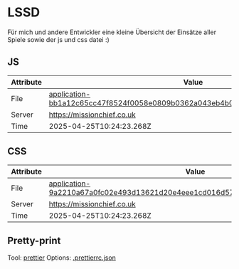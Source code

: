 # LSSD

Für mich und andere Entwickler eine kleine Übersicht der Einsätze aller Spiele sowie der js und css datei :)

<!-- automated -->

## JS

| Attribute | Value                                                                                                                                                                                                |
| --------- | ---------------------------------------------------------------------------------------------------------------------------------------------------------------------------------------------------- |
| File      | [application-bb1a12c65cc47f8524f0058e0809b0362a043eb4b0935b4832edb0fe63d94cbb.js](https://missionchief.co.uk/assets/application-bb1a12c65cc47f8524f0058e0809b0362a043eb4b0935b4832edb0fe63d94cbb.js) |
| Server    | https://missionchief.co.uk                                                                                                                                                                           |
| Time      | 2025-04-25T10:24:23.268Z                                                                                                                                                                             |

## CSS

| Attribute | Value                                                                                                                                                                                                  |
| --------- | ------------------------------------------------------------------------------------------------------------------------------------------------------------------------------------------------------ |
| File      | [application-9a2210a67a0fc02e493d13621d20e4eee1cd016d57c71bcef1951dcbfe316800.css](https://missionchief.co.uk/assets/application-9a2210a67a0fc02e493d13621d20e4eee1cd016d57c71bcef1951dcbfe316800.css) |
| Server    | https://missionchief.co.uk                                                                                                                                                                             |
| Time      | 2025-04-25T10:24:23.268Z                                                                                                                                                                               |

## Pretty-print

Tool: [prettier](https://prettier.io)
Options: [.prettierrc.json](./.prettierrc.json)

<!-- /automated -->

